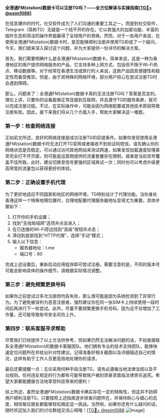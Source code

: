 **全港通FM(station)数据卡可以注册TG吗？——全方位解读与实操指南[[TG💪+ @esim1088](https://t.me/s/esim1088)]**

在信息爆炸的时代，社交软件成为了人们沟通的重要工具之一。而提到社交软件，Telegram（简称TG）无疑是一个绕不开的存在。它以其强大的加密功能、丰富的插件生态和简洁的操作界面赢得了全球用户的青睐。然而，对于一些用户来说，在使用全港通FM(station)数据卡时，是否能够顺利注册并使用TG却成了一个疑问。今天，我们就来深入探讨这个问题，并为大家提供一份详尽的解决方案。

首先，我们需要明确什么是全港通FM(station)数据卡。简单来说，这是一种为香港地区的用户提供网络服务的产品，它支持多种上网方式，包括但不限于Wi-Fi热点、移动数据等。对于经常在香港生活或旅行的人来说，这款产品因其便捷性和稳定性而备受推崇。但是，由于其特殊的网络环境，部分用户担心在尝试注册TG时会遇到障碍。

那么，问题来了：全港通FM(station)数据卡真的无法注册TG吗？答案是否定的。理论上讲，只要你的设备能够正常连接到互联网，并且遵守TG的服务条款，就可以完成注册过程。不过，在实际操作中，可能会因为网络配置或其他技术原因导致注册失败。因此，接下来我们将从几个方面入手，帮助大家解决这一难题。

### 第一步：检查网络连接

正如前文所述，良好的网络连接是成功注册TG的前提条件。如果你发现使用全港通FM(station)数据卡时无法打开TG官网或者接收不到验证码短信，请先确认你的网络状态是否稳定。可以通过访问其他网站来测试网速，如果发现加载速度较慢甚至完全打不开页面，则可能是运营商提供的流量套餐存在限制，或者是当前信号覆盖不佳所致。此时，建议切换至信号更强的区域再试一次；同时也可以考虑升级更高带宽的流量包以获得更好的体验。

### 第二步：正确设置手机代理

为了更好地适应不同国家和地区的网络环境，TG特别设计了代理功能。当你身处香港这样一个特殊地理位置时，合理地配置代理服务器地址显得尤为重要。具体步骤如下：

1. 打开你的手机设置；
2. 找到“无线局域网”选项并点击进入；
3. 在已连接的Wi-Fi旁边找到“高级”按钮并点击；
4. 滑动到底部找到“HTTP代理”，选择“手动”模式；
5. 输入以下信息：
   - 服务器地址：t.me
   - 端口号：80

完成上述设置后，重新启动应用程序即可尝试注册。需要注意的是，不同的版本号可能会影响具体的操作细节，请根据实际情况调整。

### 第三步：避免频繁更换号码

如果你之前尝试过多次注册但均告失败，那么很可能是因为系统检测到了异常行为。为了避免被误判为恶意注册者，强烈建议你在同一张SIM卡上持续使用一段时间后再进行下一轮尝试。此外，尽量不要频繁更换手机号码，因为这不仅增加了工作量，还可能导致账号安全风险上升。

### 第四步：联系客服寻求帮助

尽管我们已经提供了以上方法供参考，但如果仍然无法解决问题的话，不妨直接联系全港通FM(station)的数据卡客服团队。他们拥有专业的技术支持团队，能够快速定位问题所在并给出针对性建议。记得准备好相关截图以及详细描述自己的情况，这样有助于工作人员更高效地处理你的请求。

最后还要提醒一点：无论采用何种手段注册TG，请务必遵循当地法律法规以及平台规则。任何违反规定的行为都有可能导致账户被封禁甚至面临法律责任追究。希望大家都能健康合法地享受科技带来的便利！

综上所述，虽然全港通FM(station)数据卡确实存在一定的特殊性，但这并不妨碍用户顺利注册TG。只要按照上述指南逐步排查问题所在，并保持耐心与细心的态度，相信每位朋友都能够轻松搞定这一挑战。当然啦，如果你还有什么疑问的话，随时欢迎加入我们的讨论群组交流心得哦！[[TG💪+ @esim1088](https://t.me/s/esim1088) ![Image](https://i.postimg.cc/4NQfJmqS/Snipaste-2025-05-13-00-14-12.png)]
